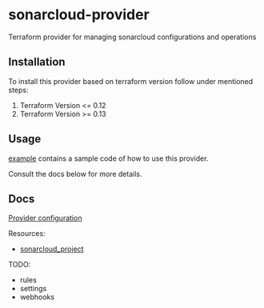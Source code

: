 # sonarcloud-provider
Terraform provider for managing sonarcloud configurations and operations

## Installation
To install this provider based on terraform version follow under mentioned steps:
1. Terraform Version <= 0.12
2. Terraform Version >= 0.13

## Usage
[example](example) contains a sample code of how to use this provider.

Consult the docs below for more details.

## Docs
[Provider configuration](docs/provider.md)

Resources:
- [sonarcloud_project](docs/sonarcloud_project.md)

TODO:
- rules
- settings
- webhooks
